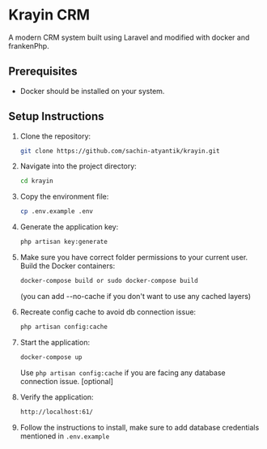 # Krayin CRM

A modern CRM system built using Laravel and modified with docker and frankenPhp.

## Prerequisites

- Docker should be installed on your system.

## Setup Instructions

1. Clone the repository:
   ```bash
   git clone https://github.com/sachin-atyantik/krayin.git
   ```

2. Navigate into the project directory:
   ```bash
   cd krayin
   ```

3. Copy the environment file:
   ```bash
   cp .env.example .env
   ```
4. Generate the application key:
   ```bash
   php artisan key:generate
   ```

5. Make sure you have correct folder permissions to your current user. Build the Docker containers:
   ```bash
   docker-compose build or sudo docker-compose build
   ```
   (you can add --no-cache if you don't want to use any cached layers)

6. Recreate config cache to avoid db connection issue:
    ```bash
    php artisan config:cache
    ```

7. Start the application:
   ```bash
   docker-compose up
   ```
   Use `php artisan config:cache` if you are facing any database connection issue. [optional]

8. Verify the application:
   ```bash
   http://localhost:61/
   ```
9. Follow the instructions to install, make sure to add database credentials mentioned in `.env.example`
 
